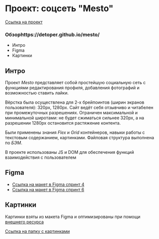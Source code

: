 # Проект: соцсеть "Mesto"

[Ссылка на проект]()

### Обзорhttps://detoper.github.io/mesto/
* Интро
* Figma
* Картинки

## **Интро**

Проект *Mesto* представляет собой простейшую социальную сеть с функциями редактирования профиля, добавления фотографий и возможностью ставить лайки.

Вёрстка была осуществлена для 2-х брейпоинтов (ширин экранов пользователя): 320px, 1280px.
Сайт ведёт себя отзывчиво и читабелен при промежуточных разрешениях. Ограничен максимальной и минимальной широтами: не будет сжиматься сильнее 320px, а на разрешении 1280px остановится растяжение контента.

Были применены знания *Flex* и *Grid* контейнеров, навыки работы с текстовым содержанием, картинками. Файловая структура выполнена по *БЭМ*.

В проекте использованы JS и DOM для обеспечения функций взаимодействия с пользователем

## **Figma**

* [Ссылка на макет в Figma спринт 4](https://www.figma.com/file/2cn9N9jSkmxD84oJik7xL7/JavaScript.-Sprint-4?node-id=0%3A1)
* [Ссылка на макет в Figma спринт 6](https://www.figma.com/file/kRVLKwYG3d1HGLvh7JFWRT/JavaScript.-Sprint-6?node-id=1124%3A73)

## **Картинки**

Картинки взяты из макета Figma и оптимизированы при помощи [внешнего ресурса](https://tinypng.com/)

[Ссылка на папку с картинками](./images)

